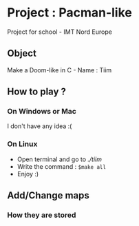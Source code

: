 # Project : Pacman-like

Project for school - IMT Nord Europe

## Object

Make a Doom-like in C - Name : Tiim

## How to play ?

### On Windows or Mac

I don't have any idea :(

### On Linux

- Open terminal and go to *./tiim*
- Write the command : ```$make all```
- Enjoy :)

## Add/Change maps

### How they are stored


